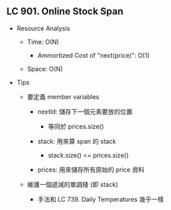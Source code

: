 ## LC 901. Online Stock Span
- Resource Analysis
    - Time: O(N)
        - Ammortized Cost of "next(price)": O(1)
      
    - Space: O(N)

- Tips
    - 要定義 member variables
        - nextId: 儲存下一個元素要放的位置
            - 等同於 prices.size()
             
        - stack: 用來算 span 的 stack
            - stack.size() <= prices.size()
             
        - prices: 用來儲存所有原始的 price 資料
     
    - 維護一個遞減的單調棧 (即 stack)
        - 手法和 LC 739. Daily Temperatures 幾乎一樣